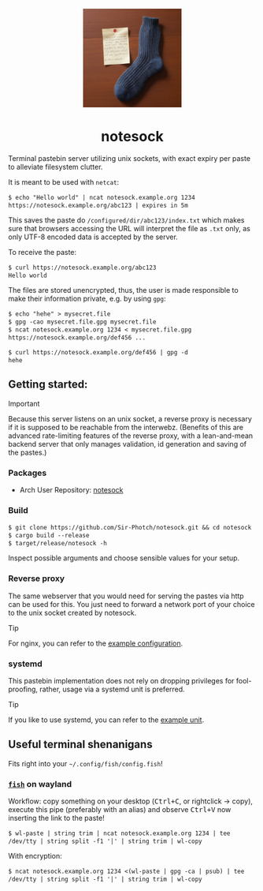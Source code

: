 <p align="center">
  <img width="200" height="200" alt="notesock icon" src="logo.png"/>
</p>
<h1 align="center">notesock</h1>

Terminal pastebin server utilizing unix sockets, with exact expiry per paste to alleviate filesystem clutter.

It is meant to be used with `netcat`:

```console
$ echo "Hello world" | ncat notesock.example.org 1234
https://notesock.example.org/abc123 | expires in 5m
```
This saves the paste do `/configured/dir/abc123/index.txt` which makes sure that browsers accessing the URL will interpret the file as `.txt` only, as only UTF-8 encoded data is accepted by the server.

To receive the paste:
```console
$ curl https://notesock.example.org/abc123
Hello world
``````

The files are stored unencrypted, thus, the user is made responsible to make their information private, e.g. by using `gpg`:
```console
$ echo "hehe" > mysecret.file
$ gpg -cao mysecret.file.gpg mysecret.file
$ ncat notesock.example.org 1234 < mysecret.file.gpg  
https://notesock.example.org/def456 ...
```

```console
$ curl https://notesock.example.org/def456 | gpg -d
hehe
```

## Getting started:

> [!IMPORTANT] 
> Because this server listens on an unix socket, a reverse proxy is necessary if it is supposed to be reachable from the interwebz. (Benefits of this are advanced rate-limiting features of the reverse proxy, with a lean-and-mean backend server that only manages validation, id generation and saving of the pastes.)

### Packages

- Arch User Repository: [notesock](https://aur.archlinux.org/packages/notesock)

### Build

```console
$ git clone https://github.com/Sir-Photch/notesock.git && cd notesock
$ cargo build --release
$ target/release/notesock -h
```
Inspect possible arguments and choose sensible values for your setup.

### Reverse proxy

The same webserver that you would need for serving the pastes via http can be used for this. You just need to forward a network port of your choice to the unix socket created by notesock.
> [!TIP]
> For nginx, you can refer to the [example configuration](/nginx/example.conf).

### systemd

This pastebin implementation does not rely on dropping privileges for fool-proofing, rather, usage via a systemd unit is preferred.

> [!TIP] 
> If you like to use systemd, you can refer to the [example unit](systemd/notesock.service).

## Useful terminal shenanigans

Fits right into your `~/.config/fish/config.fish`!

### [`fish`](https://github.com/fish-shell/fish-shell) on wayland
Workflow: copy something on your desktop (<kbd>Ctrl+C</kbd>, or rightclick -> copy), execute this pipe (preferably with an alias) and observe <kbd>Ctrl+V</kbd> now inserting the link to the paste!
```console
$ wl-paste | string trim | ncat notesock.example.org 1234 | tee /dev/tty | string split -f1 '|' | string trim | wl-copy
```
With encryption:
```console
$ ncat notesock.example.org 1234 <(wl-paste | gpg -ca | psub) | tee /dev/tty | string split -f1 '|' | string trim | wl-copy
```
